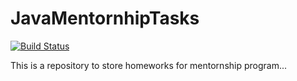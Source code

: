 # JavaMentornhipTasks
[![Build Status](http://52.56.75.29:8080/buildStatus/icon?job=jenkins-webhook%2Fmaster)](http://52.56.75.29:8080/job/jenkins-webhook/job/master/)

This is a repository to store homeworks for mentornship program...

